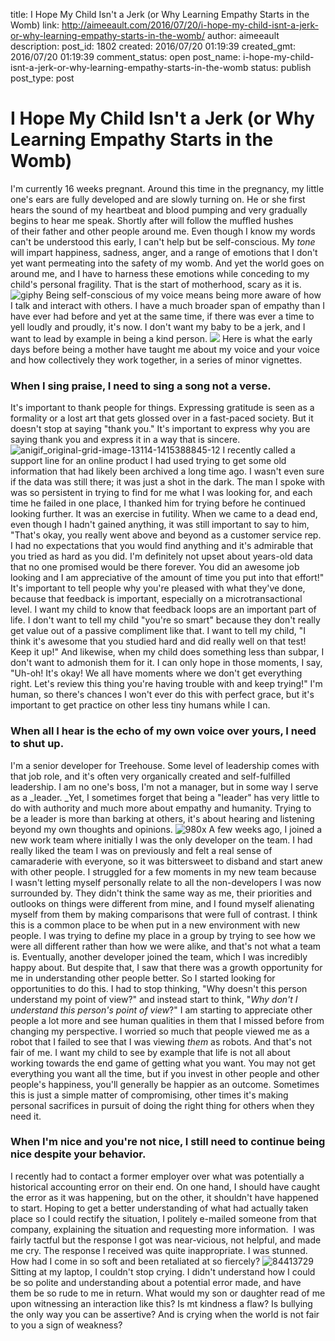 title: I Hope My Child Isn't a Jerk (or Why Learning Empathy Starts in the Womb)
link: http://aimeeault.com/2016/07/20/i-hope-my-child-isnt-a-jerk-or-why-learning-empathy-starts-in-the-womb/
author: aimeeault
description: 
post_id: 1802
created: 2016/07/20 01:19:39
created_gmt: 2016/07/20 01:19:39
comment_status: open
post_name: i-hope-my-child-isnt-a-jerk-or-why-learning-empathy-starts-in-the-womb
status: publish
post_type: post

# I Hope My Child Isn't a Jerk (or Why Learning Empathy Starts in the Womb)

I'm currently 16 weeks pregnant. Around this time in the pregnancy, my little one's ears are fully developed and are slowly turning on. He or she first hears the sound of my heartbeat and blood pumping and very gradually begins to hear me speak. Shortly after will follow the muffled hushes of their father and other people around me. Even though I know my words can't be understood this early, I can't help but be self-conscious. My _tone_ will impart happiness, sadness, anger, and a range of emotions that I don't yet want permeating into the safety of my womb. And yet the world goes on around me, and I have to harness these emotions while conceding to my child's personal fragility. That is the start of motherhood, scary as it is. ![giphy](/wp-content/uploads/2016/07/giphy.gif) Being self-conscious of my voice means being more aware of how I talk and interact with others. I have a much broader span of empathy than I have ever had before and yet at the same time, if there was ever a time to yell loudly and proudly, it's now. I don't want my baby to be a jerk, and I want to lead by example in being a kind person. ![](https://media.giphy.com/media/6LT1DjR8eji2Q/giphy.gif) Here is what the early days before being a mother have taught me about my voice and your voice and how collectively they work together, in a series of minor vignettes. 

### When I sing praise, I need to sing a song not a verse.

It's important to thank people for things. Expressing gratitude is seen as a formality or a lost art that gets glossed over in a fast-paced society. But it doesn't stop at saying "thank you." It's important to express why you are saying thank you and express it in a way that is sincere. ![anigif_original-grid-image-13114-1415388845-12](/wp-content/uploads/2016/07/anigif_original-grid-image-13114-1415388845-12.gif) I recently called a support line for an online product I had used trying to get some old information that had likely been archived a long time ago. I wasn't even sure if the data was still there; it was just a shot in the dark. The man I spoke with was so persistent in trying to find for me what I was looking for, and each time he failed in one place, I thanked him for trying before he continued looking further. It was an exercise in futility. When we came to a dead end, even though I hadn't gained anything, it was still important to say to him, "That's okay, you really went above and beyond as a customer service rep. I had no expectations that you would find anything and it's admirable that you tried as hard as you did. I'm definitely not upset about years-old data that no one promised would be there forever. You did an awesome job looking and I am appreciative of the amount of time you put into that effort!" It's important to tell people why you're pleased with what they've done, because that feedback is important, especially on a microtransactional level. I want my child to know that feedback loops are an important part of life. I don't want to tell my child "you're so smart" because they don't really get value out of a passive compliment like that. I want to tell my child, "I think it's awesome that you studied hard and did really well on that test! Keep it up!" And likewise, when my child does something less than subpar, I don't want to admonish them for it. I can only hope in those moments, I say, "Uh-oh! It's okay! We all have moments where we don't get everything right. Let's review this thing you're having trouble with and keep trying!" I'm human, so there's chances I won't ever do this with perfect grace, but it's important to get practice on other less tiny humans while I can. 

### When all I hear is the echo of my own voice over yours, I need to shut up.

I'm a senior developer for Treehouse. Some level of leadership comes with that job role, and it's often very organically created and self-fulfilled leadership. I am no one's boss, I'm not a manager, but in some way I serve as a _leader. _Yet, I sometimes forget that being a "leader" has very little to do with authority and much more about empathy and humanity. Trying to be a leader is more than barking at others, it's about hearing and listening beyond my own thoughts and opinions. ![980x](/wp-content/uploads/2016/07/980x.gif) A few weeks ago, I joined a new work team where initially I was the only developer on the team. I had really liked the team I was on previously and felt a real sense of camaraderie with everyone, so it was bittersweet to disband and start anew with other people. I struggled for a few moments in my new team because I wasn't letting myself personally relate to all the non-developers I was now surrounded by. They didn't think the same way as me, their priorities and outlooks on things were different from mine, and I found myself alienating myself from them by making comparisons that were full of contrast. I think this is a common place to be when put in a new environment with new people. I was trying to define my place in a group by trying to see how we were all different rather than how we were alike, and that's not what a team is. Eventually, another developer joined the team, which I was incredibly happy about. But despite that, I saw that there was a growth opportunity for me in understanding other people better. So I started looking for opportunities to do this. I had to stop thinking, "Why doesn't this person understand my point of view?" and instead start to think, "_Why don't I understand this person's point of view_?" I am starting to appreciate other people a lot more and see human qualities in them that I missed before from changing my perspective. I worried so much that people viewed me as a robot that I failed to see that I was viewing _them_ as robots. And that's not fair of me. I want my child to see by example that life is not all about working towards the end game of getting what you want. You may not get everything you want all the time, but if you invest in other people and other people's happiness, you'll generally be happier as an outcome. Sometimes this is just a simple matter of compromising, other times it's making personal sacrifices in pursuit of doing the right thing for others when they need it. 

### When I'm nice and you're not nice, I still need to continue being nice despite your behavior.

I recently had to contact a former employer over what was potentially a historical accounting error on their end. On one hand, I should have caught the error as it was happening, but on the other, it shouldn't have happened to start. Hoping to get a better understanding of what had actually taken place so I could rectify the situation, I politely e-mailed someone from that company, explaining the situation and requesting more information.  I was fairly tactful but the response I got was near-vicious, not helpful, and made me cry. The response I received was quite inappropriate. I was stunned. How had I come in so soft and been retaliated at so fiercely? ![84413729](/wp-content/uploads/2016/07/84413729.gif) Sitting at my laptop, I couldn't stop crying. I didn't understand how I could be so polite and understanding about a potential error made, and have them be so rude to me in return. What would my son or daughter read of me upon witnessing an interaction like this? Is mt kindness a flaw? Is bullying the only way you can be assertive? And is crying when the world is not fair to you a sign of weakness?